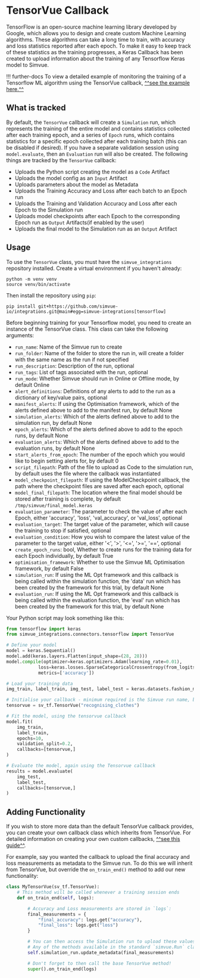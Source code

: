 # TensorVue Callback

TensorFlow is an open-source machine learning library developed by Google, which allows you to design and create custom Machine Learning algorithms. These algorithms can take a long time to train, with accuracy and loss statistics reported after each epoch. To make it easy to keep track of these statistics as the training progresses, a Keras Callback has been created to upload information about the training of any Tensorflow Keras model to Simvue.

!!! further-docs
    To view a detailed example of monitoring the training of a Tensorflow ML algorithm using the TensorVue callback, [^^see the example here.^^](/examples/tensorflow)

## What is tracked

By default, the `TensorVue` callback will create a `Simulation` run, which represents the training of the entire model and contains statistics collected after each training epoch, and a series of `Epoch` runs, which contains statistics for a specific epoch collected after each training batch (this can be disabled if desired). If you have a separate validation session using `model.evaluate`, then an `Evaluation` run will also be created. The following things are tracked by the `TensorVue` callback:

- Uploads the Python script creating the model as a `Code` Artifact
- Uploads the model config as an `Input` Artifact
- Uploads parameters about the model as Metadata
- Uploads the Training Accuracy and Loss after each batch to an Epoch run
- Uploads the Training and Validation Accuracy and Loss after each Epoch to the Simulation run
- Uploads model checkpoints after each Epoch to the corresponding Epoch run as `Output` Artifacts(if enabled by the user)
- Uploads the final model to the Simulation run as an `Output` Artifact

## Usage

To use the `TensorVue` class, you must have the `simvue_integrations` repository installed. Create a virtual environment if you haven't already:
```
python -m venv venv
source venv/bin/activate
```
Then install the repository using `pip`:
```
pip install git+https://github.com/simvue-io/integrations.git@main#egg=simvue-integrations[tensorflow]
```

Before beginning training for your Tensorflow model, you need to create an instance of the TensorVue class. This class can take the following arguments:

   - `run_name`: Name of the Simvue run to create
   - `run_folder`: Name of the folder to store the run in, will create a folder with the same name as the run if not specified
   - `run_description`: Description of the run, optional
   - `run_tags`: List of tags associated with the run, optional
   - `run_mode`: Whether Simvue should run in Online or Offline mode, by default Online
   - `alert_definitions`: Definitions of any alerts to add to the run as a dictionary of key/value pairs, optional
   - `manifest_alerts`: If using the Optimisation framework, which of the alerts defined above to add to the manifest run, by default None
   - `simulation_alerts`: Which of the alerts defined above to add to the simulation run, by default None
   - `epoch_alerts`: Which of the alerts defined above to add to the epoch runs, by default None
   - `evaluation_alerts`: Which of the alerts defined above to add to the evaluation runs, by default None
   - `start_alerts_from_epoch`: The number of the epoch which you would like to begin setting alerts for, by default 0
   - `script_filepath`: Path of the file to upload as Code to the simulation run, by default uses the file where the callback was instantiated
   - `model_checkpoint_filepath`: If using the ModelCheckpoint callback, the path where the checkpoint files are saved after each epoch, optional
   - `model_final_filepath`: The location where the final model should be stored after training is complete, by default `/tmp/simvue/final_model.keras`
   - `evaluation_parameter`: The parameter to check the value of after each Epoch, either 'accuracy', 'loss', 'val_accuracy', or 'val_loss', optional
   - `evaluation_target`: The target value of the parameter, which will cause the training to stop if satisfied, optional
   - `evaluation_condition`: How you wish to compare the latest value of the parameter to the target value, either '<', '>', '<=', '>=', '==', optional
   - `create_epoch_runs`: bool, Whether to create runs for the training data for each Epoch individually, by default True
   - `optimisation_framework`: Whether to use the Simvue ML Optimisation framework, by default False
   - `simulation_run`: If using the ML Opt framework and this callback is being called within the simulation function, the 'data' run which has been created by the framework for this trial, by default None
   - `evaluation_run`: If using the ML Opt framework and this callback is being called within the evaluation function, the 'eval' run which has been created by the framework for this trial, by default None

Your Python script may look something like this:
```py
from tensorflow import keras
from simvue_integrations.connectors.tensorflow import TensorVue

# Define your model
model = keras.Sequential()
model.add(keras.layers.Flatten(input_shape=(28, 28)))
model.compile(optimizer=keras.optimizers.Adam(learning_rate=0.01),
            loss=keras.losses.SparseCategoricalCrossentropy(from_logits=True),
            metrics=['accuracy'])

# Load your training data        
img_train, label_train, img_test, label_test = keras.datasets.fashion_mnist.load_data()

# Initialise your callback - minimum required is the Simvue run name, but can include any other details described above
tensorvue = sv_tf.TensorVue("recognising_clothes")

# Fit the model, using the tensorvue callback
model.fit(
    img_train,
    label_train,
    epochs=10,
    validation_split=0.2,
    callbacks=[tensorvue,]
)

# Evaluate the model, again using the Tensorvue callback
results = model.evaluate(
    img_test,
    label_test,
    callbacks=[tensorvue,]
)
```

## Adding Functionality
If you wish to store more data than the default TensorVue callback provides, you can create your own callback class which inherits from TensorVue. For detailed information on creating your own custom callbacks, [^^see this guide^^](https://www.tensorflow.org/guide/keras/writing_your_own_callbacks).

For example, say you wanted the callback to upload the final accuracy and loss measurements as metadata to the Simvue run. To do this we will inherit from TensorVue, but override the `on_train_end()` method to add our new functionality:

```py
class MyTensorVue(sv_tf.TensorVue):
    # This method will be called whenever a training session ends
    def on_train_end(self, logs):

        # Accuracy and Loss measurements are stored in `logs`:
        final_measurements = {
            "final_accuracy": logs.get("accuracy"),
            "final_loss": logs.get("loss")
        }

        # You can then access the Simulation run to upload these values to through `self.simulation_run`
        # Any of the methods available in the standard `simvue.Run` class are available here
        self.simulation_run.update_metadata(final_measurements)

        # Don't forget to then call the base TensorVue method!
        super().on_train_end(logs)
```

